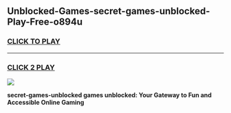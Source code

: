 
## Unblocked-Games-secret-games-unblocked-Play-Free-o894u
<h3>
<a href="https://premium76.site?title=secret-games-unblocked&ref=18A1">CLICK TO PLAY</a></h3>
<hr>

<h3>
<a href="https://premium76.site?title=secret-games-unblocked&ref=18A1">CLICK 2 PLAY</a>
  
</h3>

<a href="https://premium76.site?title=secret-games-unblocked&ref=18A1"><img src="https://clearcache.store/games.png"></a>


**secret-games-unblocked games unblocked: Your Gateway to Fun and Accessible Online Gaming**
